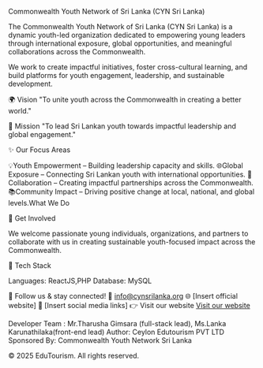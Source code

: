 Commonwealth Youth Network of Sri Lanka (CYN Sri Lanka)

The Commonwealth Youth Network of Sri Lanka (CYN Sri Lanka) is a dynamic youth-led organization dedicated to empowering young leaders through international exposure, global opportunities, and meaningful collaborations across the Commonwealth.

We work to create impactful initiatives, foster cross-cultural learning, and build platforms for youth engagement, leadership, and sustainable development.


🌍 Vision
"To unite youth across the Commonwealth in creating a better world."

🚀 Mission
"To lead Sri Lankan youth towards impactful leadership and global engagement."


✨ Our Focus Areas

  💡Youth Empowerment – Building leadership capacity and skills.
  🌐Global Exposure – Connecting Sri Lankan youth with international opportunities.
  🤝Collaboration – Creating impactful partnerships across the Commonwealth.
  📚Community Impact – Driving positive change at local, national, and global levels.What We Do


📌 Get Involved

  We welcome passionate young individuals, organizations, and partners to collaborate with us in creating sustainable youth-focused impact across the Commonwealth.

🚀 Tech Stack

Languages: ReactJS,PHP
Database: MySQL

🔗 Follow us & stay connected!
📧 info@cynsrilanka.org
🌐 [Insert official website]
📱 [Insert social media links]
👉 Visit our website [Visit our website](https://cynsrilanka.org/)

Developer Team : Mr.Tharusha Gimsara (full-stack lead), Ms.Lanka Karunathilaka(front-end lead)
Author: Ceylon Edutourism PVT LTD
Sponsored By: Commonwealth Youth Network Sri Lanka

© 2025 EduTourism. All rights reserved.
